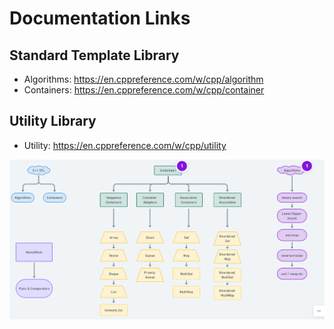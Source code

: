 # Documentation Links

## Standard Template Library
- Algorithms: https://en.cppreference.com/w/cpp/algorithm
- Containers: https://en.cppreference.com/w/cpp/container

## Utility Library
- Utility: https://en.cppreference.com/w/cpp/utility

![Standard Template Library](stl.png)
